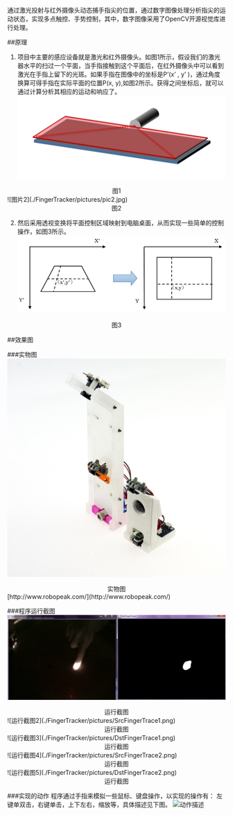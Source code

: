 通过激光投射与红外摄像头动态捕手指尖的位置，通过数字图像处理分析指尖的运动状态，实现多点触控、手势控制，其中，数字图像采用了OpenCV开源视觉库进行处理。

##原理
1. 项目中主要的感应设备就是激光和红外摄像头。如图1所示，假设我们的激光器水平的扫过一个平面，当手指接触到这个平面后，在红外摄像头中可以看到激光在手指上留下的光斑。如果手指在图像中的坐标是P’(x’ , y’ )，通过角度换算可得手指在实际平面的位置P(x, y),如图2所示。获得之间坐标后，就可以通过计算分析其相应的运动和响应了。
![图片1](./FingerTracker/pictures/pic1.jpg)
<center>图1</center>
![图片2](./FingerTracker/pictures/pic2.jpg)
<center>图2</center>

2. 然后采用透视变换将平面控制区域映射到电脑桌面，从而实现一些简单的控制操作，如图3所示。
![图片3](./FingerTracker/pictures/pic3.jpg)
<center>图3</center>

##效果图

###实物图
![实物图](./FingerTracker/pictures/pic4.jpg)
<center>实物图</center>
[http://www.robopeak.com/](http://www.robopeak.com/)

###程序运行截图
![运行截图1](./FingerTracker/pictures/pic5.jpg)
<center>运行截图</center>
![运行截图2](./FingerTracker/pictures/SrcFingerTrace1.png)
<center>运行截图</center>
![运行截图3](./FingerTracker/pictures/DstFingerTrace1.png)
<center>运行截图</center>
![运行截图4](./FingerTracker/pictures/SrcFingerTrace2.png)
<center>运行截图</center>
![运行截图5](./FingerTracker/pictures/DstFingerTrace2.png)
<center>运行截图</center>

###实现的动作
程序通过手指来模拟一些鼠标、键盘操作，以实现的操作有：
左键单双击，右键单击，上下左右，缩放等，具体描述见下图。
![动作描述](./FingerTracker/pictures/)